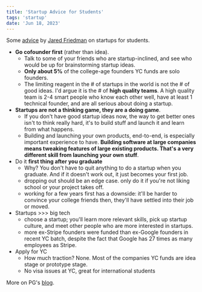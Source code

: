```yaml
---
title: 'Startup Advice for Students'
tags: 'startup'
date: 'Jun 18, 2023'
---
```


Some [advice](https://twitter.com/snowmaker/status/1670557756175290369?s=20) by [Jared Friedman](https://twitter.com/snowmaker) on startups for students.

- **Go cofounder first** (rather than idea).
  - Talk to some of your friends who are startup-inclined, and see who would be up for brainstorming startup ideas.
  - **Only about 5%** of the college-age founders YC funds are solo founders.
  - The limiting reagent in the # of startups in the world is not the # of good ideas. I'd argue it is the # of **high quality teams**. A high quality team is 2-4 smart people who know each other well, have at least 1 technical founder, and are all serious about doing a startup.
- **Startups are not a thinking game, they are a doing game**.
  - If you don't have good startup ideas now, the way to get better ones isn't to think really hard, it's to build stuff and launch it and learn from what happens.
  - Building and launching your own products, end-to-end, is especially important experience to have. **Building software at large companies means tweaking features of large existing products. That's a very different skill from launching your own stuff**.
- Do it **first thing after you graduate**
  - Why? You don't have to quit anything to do a startup when you graduate. And if it doesn't work out, it just becomes your first job.
  - dropping out should be an edge case. only do it if you're not liking school or your project takes off.
  - working for a few years first has a downside: it'll be harder to convince your college friends then, they'll have settled into their job or moved.
- Startups >>> big tech
  - choose a startup; you'll learn more relevant skills, pick up startup culture, and meet other people who are more interested in startups.
  - more ex-Stripe founders were funded than ex-Google founders in recent YC batch, despite the fact that Google has 27 times as many employees as Stripe.
- Apply for YC
  - How much traction? None. Most of the companies YC funds are idea stage or prototype stage.
  - No visa issues at YC, great for international students

More on PG's [blog](http://www.paulgraham.com/mit.html).
